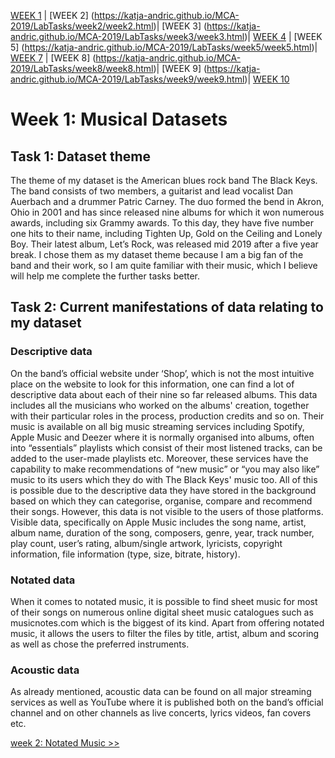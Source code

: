 [WEEK 1](https://katja-andric.github.io/MCA-2019) | [WEEK 2] (https://katja-andric.github.io/MCA-2019/LabTasks/week2/week2.html)| [WEEK 3] (https://katja-andric.github.io/MCA-2019/LabTasks/week3/week3.html)| [WEEK 4](https://katja-andric.github.io/MCA-2019/LabTasks/week4/week4.html) | [WEEK 5] (https://katja-andric.github.io/MCA-2019/LabTasks/week5/week5.html)| [WEEK 7](https://katja-andric.github.io/MCA-2019/LabTasks/week7/week7.html) | [WEEK 8] (https://katja-andric.github.io/MCA-2019/LabTasks/week8/week8.html)| [WEEK 9] (https://katja-andric.github.io/MCA-2019/LabTasks/week9/week9.html)| [WEEK 10](https://katja-andric.github.io/MCA-2019/LabTasks/week10/week10.html)

# Week 1: Musical Datasets

## Task 1: Dataset theme 

The theme of my dataset is the American blues rock band The Black Keys. The band consists of two members, a guitarist and lead vocalist Dan Auerbach and a drummer Patric Carney. The duo formed the bend in Akron, Ohio in 2001 and has since released nine albums for which it won numerous awards, including six Grammy awards. To this day, they have five number one hits to their name, including Tighten Up, Gold on the Ceiling and Lonely Boy. Their latest album, Let’s Rock, was released mid 2019 after a five year break. 
I chose them as my dataset theme because I am a big fan of the band and their work, so I am quite familiar with their music, which I believe will help me complete the further tasks better.

## Task 2: Current manifestations of data relating to my dataset 

### Descriptive data

On the band’s official website under ‘Shop’, which is not the most intuitive place on the website to look for this information, one can find a lot of descriptive data about each of their nine so far released albums. This data includes all the musicians who worked on the albums' creation, together with their particular roles in the process, production credits and so on. Their music is available on all big music streaming services including Spotify, Apple Music and Deezer where it is normally organised into albums, often into “essentials” playlists which consist of their most listened tracks, can be added to the user-made playlists etc. Moreover, these services have the capability to make recommendations of “new music” or “you may also like” music to its users which they do with The Black Keys' music too. All of this is possible due to the descriptive data they have stored in the background based on which they can categorise, organise, compare and recommend their songs. However, this data is not visible to the users of those platforms. Visible data, specifically on Apple Music includes the song name, artist, album name, duration of the song, composers, genre, year, track number, play count, user’s rating, album/single artwork, lyricists, copyright information, file information (type, size, bitrate, history). 

### Notated data

When it comes to notated music, it is possible to find sheet music for most of their songs on numerous online digital sheet music catalogues such as musicnotes.com which is the biggest of its kind. Apart from offering notated music, it allows the users to filter the files by title, artist, album and scoring as well as chose the preferred instruments. 

### Acoustic data 

As already mentioned, acoustic data can be found on all major streaming services as well as YouTube where it is published both on the band’s official channel and on other channels as live concerts, lyrics videos, fan covers etc. 

[week 2: Notated Music >>](https://katja-andric.github.io/MCA-2019/LabTasks/week2/week2.html)
